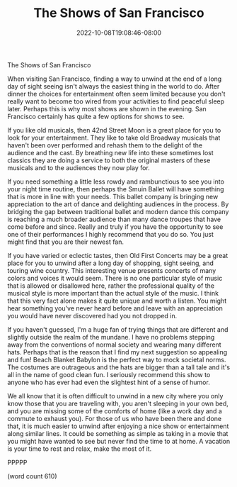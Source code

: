 ﻿---
title: "The Shows of San Francisco"
date: 2022-10-08T19:08:46-08:00
description: "SanFransisco Tips for Web Success"
featured_image: "/images/SanFransisco.jpg"
tags: ["SanFransisco"]
---

The Shows of San Francisco

When visiting San Francisco, finding a way to unwind at the end of a long day of sight seeing isn't always the easiest thing in the world to do. After dinner the choices for entertainment often seem limited because you don't really want to become too wired from your activities to find peaceful sleep later. Perhaps this is why most shows are shown in the evening. San Francisco certainly has quite a few options for shows to see.

If you like old musicals, then 42nd Street Moon is a great place for you to look for your entertainment. They like to take old Broadway musicals that haven't been over performed and rehash them to the delight of the audience and the cast. By breathing new life into these sometimes lost classics they are doing a service to both the original masters of these musicals and to the audiences they now play for. 

If you need something a little less rowdy and rambunctious to see you into your night time routine, then perhaps the Smuin Ballet will have something that is more in line with your needs. This ballet company is bringing new appreciation to the art of dance and delighting audiences in the process. By bridging the gap between traditional ballet and modern dance this company is reaching a much broader audience than many dance troupes that have come before and since. Really and truly if you have the opportunity to see one of their performances I highly recommend that you do so. You just might find that you are their newest fan.

If you have varied or eclectic tastes, then Old First Concerts may be a great place for you to unwind after a long day of shopping, sight seeing, and touring wine country. This interesting venue presents concerts of many colors and voices it would seem. There is no one particular style of music that is allowed or disallowed here, rather the professional quality of the musical style is more important than the actual style of the music. I think that this very fact alone makes it quite unique and worth a listen. You might hear something you've never heard before and leave with an appreciation you would have never discovered had you not dropped in.

If you haven't guessed, I'm a huge fan of trying things that are different and slightly outside the realm of the mundane. I have no problems stepping away from the conventions of normal society and wearing many different hats. Perhaps that is the reason that I find my next suggestion so appealing and fun! Beach Blanket Babylon is the perfect way to mock societal norms. The costumes are outrageous and the hats are bigger than a tall tale and it's all in the name of good clean fun. I seriously recommend this show to anyone who has ever had even the slightest hint of a sense of humor. 

We all know that it is often difficult to unwind in a new city where you only know those that you are traveling with, you aren't sleeping in your own bed, and you are missing some of the comforts of home (like a work day and a commute to exhaust you). For those of us who have been there and done that, it is much easier to unwind after enjoying a nice show or entertainment along similar lines. It could be something as simple as taking in a movie that you might have wanted to see but never find the time to at home. A vacation is your time to rest and relax, make the most of it. 

PPPPP

(word count 610)



